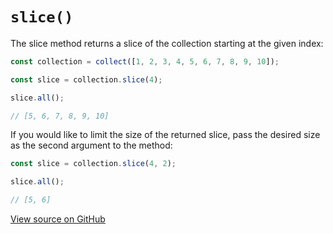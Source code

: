 # `slice()`

The slice method returns a slice of the collection starting at the given index:

```js
const collection = collect([1, 2, 3, 4, 5, 6, 7, 8, 9, 10]);

const slice = collection.slice(4);

slice.all();

// [5, 6, 7, 8, 9, 10]
```

If you would like to limit the size of the returned slice, pass the desired size as the second argument to the method:

```js
const slice = collection.slice(4, 2);

slice.all();

// [5, 6]
```

[View source on GitHub](https://github.com/ecrmnn/collect.js/blob/master/src/methods/slice.js)